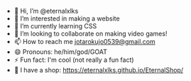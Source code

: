- 👋 Hi, I’m @eternalxlks
- 👀 I’m interested in making a website
- 🌱 I’m currently learning CSS
- 💞️ I’m looking to collaborate on making video games!
- 📫 How to reach me jotarokujo0539@gmail.com
- 😄 Pronouns: he/him/god/GOAT
- ⚡ Fun fact: I'm cool (not really a fun fact)
- 🤯 I have a shop: https://eternalxlks.github.io/EternalShop/
  
